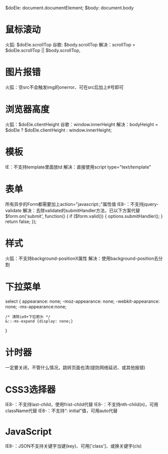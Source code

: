 $doEle: document.documentElement;
$body: document.body


# 鼠标滚动
火狐: $doEle.scrollTop
谷歌: $body.scrollTop
解决：scrollTop = $doEle.scrollTop || $body.scrollTop,


# 图片报错
火狐：空src不会触发img的onerror、可在src后加上#号即可


# 浏览器高度
火狐：$doEle.clientHeight
谷歌：window.innerHeight
解决：bodyHeight = $doEle ? $doEle.clientHeight : window.innerHeight;


# 模板
IE：不支持template里面放td
解决：直接使用script type="text/template"


# 表单
所有异步的Form都需要加上action="javascript:;"属性值
IE8-：不支持jquery-validate
解决：去除validate的submitHandler方法，已以下方案代替
$form.on('submit', function() {
    if ($form.valid()) {
        options.submitHandler();
    }
    return false;
});


# 样式
火狐：不支持background-positionX属性
解决：使用background-position去分割


# 下拉菜单
select {
    appearance: none;
    -moz-appearance: none;
    -webkit-appearance: none;
    -ms-appearance:none;

    /* 清除ie9+下拉箭头 */
    &::-ms-expand {display: none;}
}


# 计时器
一定要关闭，不管什么情况，跳转页面也清(提防网络延迟、或其他报错)


# CSS3选择器
IE8-：不支持last-child，使用frist-child代替
IE8-：不支持nth-child(n)，可用className代替
IE8-：不支持“: initial”值，可用auto代替


# JavaScript
IE8-：JSON不支持关键字当键(key)、可用['class']、或换关键字(cls)
